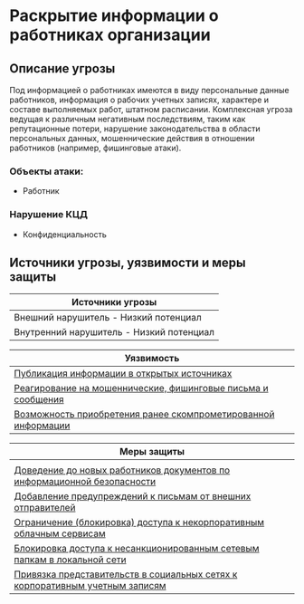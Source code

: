 # Раскрытие информации о работниках организации

## Описание угрозы
Под информацией о работниках имеются в виду персональные данные работников, информация о рабочих учетных записях, характере и составе выполняемых работ, штатном расписании.
Комплексная угроза ведущая к различным негативным последствиям, таким как репутационные потери, нарушение законодательства в области персональных данных, мошеннические действия в отношении работников (например, фишинговые атаки).

### Объекты атаки:
+ Работник

### Нарушение КЦД
+ Конфиденциальность 

## Источники угрозы, уязвимости и меры защиты
|Источники угрозы|
|-|
|Внешний нарушитель - Низкий потенциал|
|Внутренний нарушитель - Низкий потенциал|

|Уязвимость|
|--------|
|[Публикация информации в открытых источниках](/vkr/vulnerabilities/page4)|
|[Реагирование на мошеннические, фишинговые письма и сообщения](/vkr/vulnerabilities/page1)|
|[Возможность приобретения ранее скомпрометированной информации](/vkr/vulnerabilities/page5)|



|Меры защиты|
|--------|
||[Проведение рассылки по информационной безопасности](/vkr/measures/page35)|
|[Доведение до новых работников документов по информационной безопасности](/vkr/measures/page41)|
|[Добавление предупреждений к письмам от внешних отправителей](/vkr/measures/page5)|
|[Ограничение (блокировка) доступа к некорпоративным облачным сервисам](/vkr/measures/page13)|
|[Блокировка доступа к несанкционированным сетевым папкам в локальной сети](/vkr/measures/page14)|
|[Привязка представительств в социальных сетях к корпоративным учетным записям](/vkr/measures/page37)||
